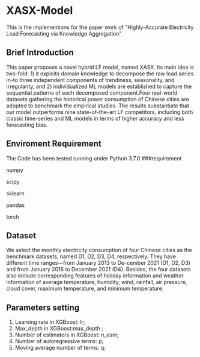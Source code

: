 # XASX-Model

This is the implementions for the paper work of "Highly-Accurate Electricity Load Forecasting via Knowledge Aggregation"
## Brief Introduction

 This paper proposes a novel hybrid LF model, named XASX. Its main idea is two-fold: 1) it exploits domain knowledge to decompose the raw load series in-to three independent components of trendiness, seasonality, and irregularity, and 2) individualized ML models are established to capture the sequential patterns of each decomposed component.Four real-world datasets gathering the historical power consumption of Chinese cities are adopted to benchmark the empirical studies. The results substantiate that our model outperforms nine state-of-the-art LF competitors, including both classic time-series and ML models in terms of higher accuracy and less forecasting bias. 
## Enviroment Requirement

The Code has been tested running under Python 3.7.0
###requirement

numpy

scipy

sklearn

pandas

torch
## Dataset

We select the monthly electricity consumption of four Chinese cities as the benchmark datasets, named D1, D2, D3, D4, respectively. They have different time ranges—from January 2013 to De-cember 2021 (D1, D2, D3) and from January 2016 to December 2021 (D4). Besides, the four datasets also include corresponding features of holiday information and weather information of average temperature, humidity, wind, rainfall, air pressure, cloud cover, maximum temperature, and minimum temperature.

## Parameters setting
1)	Learning rate in XGBoost: lr;
2)	Max_depth in XGBoost:max_depth ;
3)	Number of estimators in XGBoost: n_esm;
4)	Number of autoregressive terms: p;
5)	Moving average number of terms: q;








